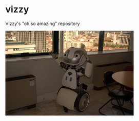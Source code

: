 # vizzy
Vizzy's "oh so amazing" repository

![vizzy with its arms opened](vizzy_images/vizzy_open_arms.jpg)
